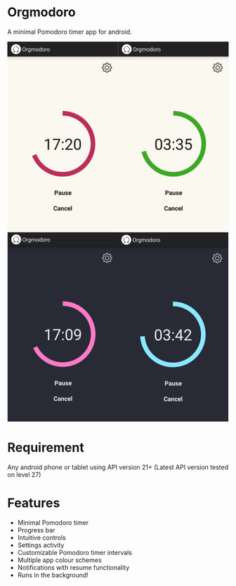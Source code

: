# Orgmodoro
A minimal Pomodoro timer app for android.

![Light theme: work and break mode](img/lightDemo.png "Light theme: work and break mode")
![Dark theme: work and break mode](img/darkDemo.png "Dark theme: work and break mode")

# Requirement
Any android phone or tablet using API version 21+ (Latest API version tested on level 27)

# Features
- Minimal Pomodoro timer
- Progress bar
- Intuitive controls
- Settings activity
- Customizable Pomodoro timer intervals
- Multiple app colour schemes
- Notifications with resume functionality
- Runs in the background!

